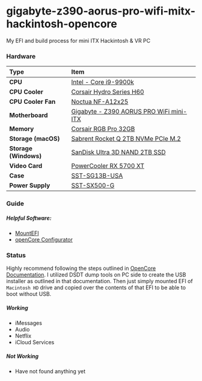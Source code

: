 # gigabyte-z390-aorus-pro-wifi-mitx-hackintosh-opencore
My EFI and build process for mini ITX Hackintosh &amp; VR PC

### Hardware

Type|Item
:----|:----
**CPU** | [Intel - Core i9-9900k](https://www.newegg.com/core-i9-9th-gen-intel-core-i9-9900k/p/N82E16819117957?Description=i9%209900k&cm_re=i9_9900k-_-19-117-957-_-Product&quicklink=true)
**CPU Cooler** | [Corsair Hydro Series H60](https://www.amazon.com/gp/product/B079NXZQBC/ref=ppx_yo_dt_b_asin_title_o04_s01?ie=UTF8&psc=1)
**CPU Cooler Fan** | [Noctua NF-A12x25](https://www.amazon.com/gp/product/B07C5VG64V/ref=ppx_yo_dt_b_asin_title_o02_s00?ie=UTF8&psc=1) 
**Motherboard** | [Gigabyte - Z390 AORUS PRO WiFi mini-ITX](https://www.newegg.com/p/N82E16813145097?Description=gigabyte%20mitx%20aorus&cm_re=gigabyte_mitx_aorus-_-13-145-097-_-Product&quicklink=true)
**Memory** | [Corsair RGB Pro 32GB](https://www.newegg.com/corsair-32gb-288-pin-ddr4-sdram/p/N82E16820236553?Description=corsair%20RGB%20Pro%202x16&cm_re=corsair_RGB_Pro_2x16-_-20-236-553-_-Product&quicklink=true)
**Storage (macOS)** | [Sabrent Rocket Q 2TB NVMe PCIe M.2](https://www.amazon.com/gp/product/B0829DZH2W/ref=ppx_yo_dt_b_asin_title_o01_s00?ie=UTF8&psc=1)
**Storage (Windows)** | [SanDisk Ultra 3D NAND 2TB SSD ](https://www.amazon.com/SanDisk-Ultra-NAND-Internal-SDSSDH3-2T00-G25/dp/B071KGS72Q)
**Video Card** | [PowerCooler RX 5700 XT](https://www.amazon.com/gp/product/B07WW2SZRY/ref=ppx_yo_dt_b_asin_title_o05_s00?ie=UTF8&psc=1)
**Case** | [SST-SG13B-USA](https://www.amazon.com/gp/product/B07MNC3JCB/ref=ppx_yo_dt_b_asin_title_o04_s03?ie=UTF8&psc=1)
**Power Supply** | [SST-SX500-G](https://www.amazon.com/gp/product/B075M5FRQS/ref=ppx_yo_dt_b_asin_title_o04_s04?ie=UTF8&psc=1)

### Guide

##### Helpful Software:
 - [MountEFI](https://github.com/corpnewt/MountEFI)
 - [openCore Configurator](https://formulae.brew.sh/cask/opencore-configurator)

### Status
Highly recommend following the steps outlined in [OpenCore Documentation](https://dortania.github.io/OpenCore-Desktop-Guide/). I utilized DSDT dump tools on PC side to create the USB installer as outlined in that documentation. Then just simply mounted EFI of `Macintosh HD` drive and copied over the contents of that EFI to be able to boot without USB.

##### Working
 - iMessages
 - Audio
 - Netflix
 - iCloud Services

##### Not Working
 - Have not found anything yet